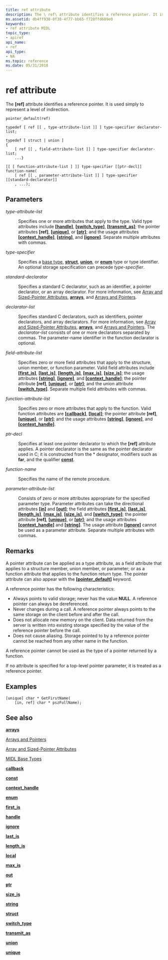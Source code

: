 ```yaml
---
title: ref attribute
description: The \ ref\ attribute identifies a reference pointer. It is used simply to represent a level of indirection.
ms.assetid: db4ff938-0f38-4f77-bb65-f728ffd609e0
keywords:
- ref attribute MIDL
topic_type:
- apiref
api_name:
- ref
api_type:
- NA
ms.topic: reference
ms.date: 05/31/2018
---
```


# ref attribute

The **\[ref\]** attribute identifies a reference pointer. It is used simply to represent a level of indirection.

``` syntax
pointer_default(ref)

typedef [ ref [[ , type-attribute-list ]] ] type-specifier declarator-list; 

typedef [ struct | union ] 
{
    [ ref [[ , field-attribute-list ]] ] type-specifier declarator-list;
    ...}

[[ [ function-attribute-list ] ]] type-specifier [[ptr-decl]] function-name(
    [ ref [[ , parameter-attribute-list ]] ] type-specifier [[standard-declarator]]
    , ...);
```

## Parameters

<dl> <dt>

*type-attribute-list* 
</dt> <dd>

Specifies one or more attributes that apply to the type. Valid type attributes include **\[**[**handle**](handle.md)**\]**, **\[**[**switch\_type**](switch-type.md)**\]**, **\[**[**transmit\_as**](transmit-as.md)**\]**; the pointer attributes **\[ref\]**, **\[**[**unique**](unique.md)**\]**, or **\[**[**ptr**](ptr.md)**\]**; and the usage attributes **\[**[**context\_handle**](context-handle.md)**\]**, **\[**[**string**](string.md)**\]**, and **\[**[**ignore**](ignore.md)**\]**. Separate multiple attributes with commas.

</dd> <dt>

*type-specifier* 
</dt> <dd>

Specifies a [base type](midl-base-types.md), [**struct**](struct.md), [**union**](union.md), or [**enum**](enum.md) type or type identifier. An optional storage specification can precede *type-specifier*.

</dd> <dt>

*standard-declarator* 
</dt> <dd>

Specifies a standard C declarator, such as an identifier, a pointer declarator, or an array declarator. For more information, see [Array and Sized-Pointer Attributes](array-and-sized-pointer-attributes.md), [**arrays**](arrays-1.md), and [Arrays and Pointers](https://docs.microsoft.com/windows/desktop/Rpc/arrays-and-pointers).

</dd> <dt>

*declarator-list* 
</dt> <dd>

Specifies standard C declarators, such as identifiers, pointer declarators, and array declarators. For more information, see [Array and Sized-Pointer Attributes](array-and-sized-pointer-attributes.md), [**arrays**](arrays-1.md), and [Arrays and Pointers](https://docs.microsoft.com/windows/desktop/Rpc/arrays-and-pointers). The *declarator-list* consists of one or more declarators separated by commas. The parameter-name identifier in the function declarator is optional.

</dd> <dt>

*field-attribute-list* 
</dt> <dd>

Specifies zero or more field attributes that apply to the structure, union member, or function parameter. Valid field attributes include **\[**[**first\_is**](first-is.md)**\]**, **\[**[**last\_is**](last-is.md)**\]**, **\[**[**length\_is**](length-is.md)**\]**, **\[**[**max\_is**](max-is.md)**\]**, **\[**[**size\_is**](size-is.md)**\]**; the usage attributes **\[**[**string**](string.md)**\]**, **\[**[**ignore**](ignore.md)**\]**, and **\[**[**context\_handle**](context-handle.md)**\]**; the pointer attribute **\[ref\]**, **\[**[**unique**](unique.md)**\]**, or **\[**[**ptr**](ptr.md)**\]**; and the union attribute **\[**[**switch\_type**](switch-type.md)**\]**. Separate multiple field attributes with commas.

</dd> <dt>

*function-attribute-list* 
</dt> <dd>

Specifies zero or more attributes that apply to the function. Valid function attributes are **\[**[**callback**](callback.md)**\]**, **\[**[**local**](local.md)**\]**; the pointer attribute **\[ref\]**, **\[**[**unique**](unique.md)**\]**, or **\[**[**ptr**](ptr.md)**\]**; and the usage attributes **\[**[**string**](string.md)**\]**, **\[**[**ignore**](ignore.md)**\]**, and **\[**[**context\_handle**](context-handle.md)**\]**.

</dd> <dt>

*ptr-decl* 
</dt> <dd>

Specifies at least one pointer declarator to which the **\[ref\]** attribute applies. A pointer declarator is the same as the pointer declarator used in C; it is constructed from the \* designator, modifiers such as **far**, and the qualifier [**const**](const.md).

</dd> <dt>

*function-name* 
</dt> <dd>

Specifies the name of the remote procedure.

</dd> <dt>

*parameter-attribute-list* 
</dt> <dd>

Consists of zero or more attributes appropriate for the specified parameter type. Parameter attributes can take the directional attributes **\[**[**in**](in.md)**\]** and **\[**[**out**](out-idl.md)**\]**; the field attributes **\[**[**first\_is**](first-is.md)**\]**, **\[**[**last\_is**](last-is.md)**\]**, **\[**[**length\_is**](length-is.md)**\]**, **\[**[**max\_is**](max-is.md)**\]**, **\[**[**size\_is**](size-is.md)**\]**, and **\[**[**switch\_type**](switch-type.md)**\]**; the pointer attribute **\[ref\]**, **\[**[**unique**](unique.md)**\]**, or **\[**[**ptr**](ptr.md)**\]**; and the usage attributes **\[**[**context\_handle**](context-handle.md)**\]** and **\[**[**string**](string.md)**\]**. The usage attribute **\[**[**ignore**](ignore.md)**\]** cannot be used as a parameter attribute. Separate multiple attributes with commas.

</dd> </dl>

## Remarks

A pointer attribute can be applied as a type attribute, as a field attribute that applies to a structure member, union member, or parameter; or as a function attribute that applies to the function return type. The pointer attribute can also appear with the **\[**[**pointer\_default**](pointer-default.md)**\]** keyword.

A reference pointer has the following characteristics:

-   Always points to valid storage; never has the value **NULL**. A reference pointer can always be dereferenced.
-   Never changes during a call. A reference pointer always points to the same storage on the client before and after the call.
-   Does not allocate new memory on the client. Data returned from the server is written into existing storage specified by the value of the reference pointer before the call.
-   Does not cause aliasing. Storage pointed to by a reference pointer cannot be reached from any other name in the function.

A reference pointer cannot be used as the type of a pointer returned by a function.

If no attribute is specified for a top-level pointer parameter, it is treated as a reference pointer.

## Examples

``` syntax
[unique] char * GetFirstName( 
    [in, ref] char * pszFullName);
```

## See also

<dl> <dt>

[**arrays**](arrays-1.md)
</dt> <dt>

[Arrays and Pointers](https://docs.microsoft.com/windows/desktop/Rpc/arrays-and-pointers)
</dt> <dt>

[Array and Sized-Pointer Attributes](array-and-sized-pointer-attributes.md)
</dt> <dt>

[MIDL Base Types](midl-base-types.md)
</dt> <dt>

[**callback**](callback.md)
</dt> <dt>

[**const**](const.md)
</dt> <dt>

[**context\_handle**](context-handle.md)
</dt> <dt>

[**enum**](enum.md)
</dt> <dt>

[**first\_is**](first-is.md)
</dt> <dt>

[**handle**](handle.md)
</dt> <dt>

[**ignore**](ignore.md)
</dt> <dt>

[**last\_is**](last-is.md)
</dt> <dt>

[**length\_is**](length-is.md)
</dt> <dt>

[**local**](local.md)
</dt> <dt>

[**max\_is**](max-is.md)
</dt> <dt>

[**out**](out-idl.md)
</dt> <dt>

[**ptr**](ptr.md)
</dt> <dt>

[**size\_is**](size-is.md)
</dt> <dt>

[**string**](string.md)
</dt> <dt>

[**struct**](struct.md)
</dt> <dt>

[**switch\_type**](switch-type.md)
</dt> <dt>

[**transmit\_as**](transmit-as.md)
</dt> <dt>

[**union**](union.md)
</dt> <dt>

[**unique**](unique.md)
</dt> </dl>

 

 




